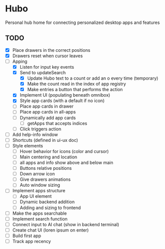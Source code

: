 # Hubo

Personal hub home for connecting personalized desktop apps and features

## TODO

- [x] Place drawers in the correct positions
- [x] Drawers reset when cursor leaves
- [ ] Apping
    - [x] Listen for input key events
    - [x] Send to updateSearch
        - [x] Update Hubo text to a count or add an o every time (temporary)
        - [x] Make the count read in the index of app registry
        - [x] Make entries a button that performs the action
    - [x] Implement UI (populating beneath omnibox)
    - [x] Style app cards (with a default if no icon)
    - [ ] Place app cards in drawer
    - [ ] Place app cards in all-apps
    - [ ] Dynamically add app cards
        - [ ] getApps that accepts indices
    - [ ] Click triggers action
- [ ] Add help-info window
- [ ] Shortcuts (defined in ui-ux doc)
- [ ] Style elements
    - [ ] Hover behavior for icons (color and cursor)
    - [ ] Main centering and location
    - [ ] all apps and info show above and below main
    - [ ] Buttons relative positions
    - [ ] Down arrow icon
    - [ ] Give drawers animations
    - [ ] Auto window sizing
- [ ] Implement apps structure
    - [ ] App UI element
    - [ ] Dynamic backend addition
    - [ ] Adding and sizing to frontend
- [ ] Make the apps searchable
- [ ] Implement search function
- [ ] Connect input to AI chat (show in backend terminal)
- [ ] Create chat UI (loren ipsum on enter)
- [ ] Build first app
- [ ] Track app recency